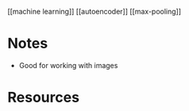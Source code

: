 [[machine learning]]
[[autoencoder]]
[[max-pooling]]


# Notes
- Good for working with images


# Resources